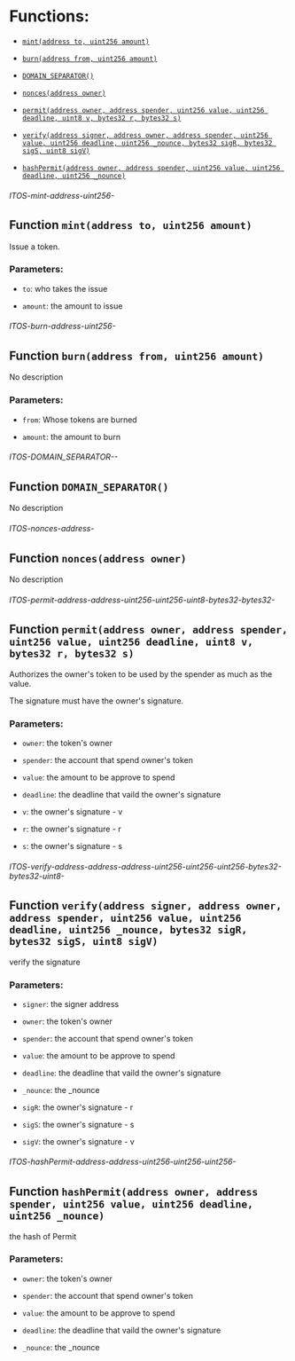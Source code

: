 # Functions:

- [`mint(address to, uint256 amount)`](#ITOS-mint-address-uint256-)

- [`burn(address from, uint256 amount)`](#ITOS-burn-address-uint256-)

- [`DOMAIN_SEPARATOR()`](#ITOS-DOMAIN_SEPARATOR--)

- [`nonces(address owner)`](#ITOS-nonces-address-)

- [`permit(address owner, address spender, uint256 value, uint256 deadline, uint8 v, bytes32 r, bytes32 s)`](#ITOS-permit-address-address-uint256-uint256-uint8-bytes32-bytes32-)

- [`verify(address signer, address owner, address spender, uint256 value, uint256 deadline, uint256 _nounce, bytes32 sigR, bytes32 sigS, uint8 sigV)`](#ITOS-verify-address-address-address-uint256-uint256-uint256-bytes32-bytes32-uint8-)

- [`hashPermit(address owner, address spender, uint256 value, uint256 deadline, uint256 _nounce)`](#ITOS-hashPermit-address-address-uint256-uint256-uint256-)

###### ITOS-mint-address-uint256-

## Function `mint(address to, uint256 amount)`

Issue a token.

### Parameters:

- `to`:  who takes the issue

- `amount`: the amount to issue

###### ITOS-burn-address-uint256-

## Function `burn(address from, uint256 amount)`

No description

### Parameters:

- `from`: Whose tokens are burned

- `amount`: the amount to burn

###### ITOS-DOMAIN_SEPARATOR--

## Function `DOMAIN_SEPARATOR()`

No description

###### ITOS-nonces-address-

## Function `nonces(address owner)`

No description

###### ITOS-permit-address-address-uint256-uint256-uint8-bytes32-bytes32-

## Function `permit(address owner, address spender, uint256 value, uint256 deadline, uint8 v, bytes32 r, bytes32 s)`

Authorizes the owner's token to be used by the spender as much as the value.

The signature must have the owner's signature.

### Parameters:

- `owner`: the token's owner

- `spender`: the account that spend owner's token

- `value`: the amount to be approve to spend

- `deadline`: the deadline that vaild the owner's signature

- `v`: the owner's signature - v

- `r`: the owner's signature - r

- `s`: the owner's signature - s

###### ITOS-verify-address-address-address-uint256-uint256-uint256-bytes32-bytes32-uint8-

## Function `verify(address signer, address owner, address spender, uint256 value, uint256 deadline, uint256 _nounce, bytes32 sigR, bytes32 sigS, uint8 sigV)`

verify the signature

### Parameters:

- `signer`: the signer address

- `owner`: the token's owner

- `spender`: the account that spend owner's token

- `value`: the amount to be approve to spend

- `deadline`: the deadline that vaild the owner's signature

- `_nounce`: the _nounce

- `sigR`: the owner's signature - r

- `sigS`: the owner's signature - s

- `sigV`: the owner's signature - v

###### ITOS-hashPermit-address-address-uint256-uint256-uint256-

## Function `hashPermit(address owner, address spender, uint256 value, uint256 deadline, uint256 _nounce)`

the hash of Permit

### Parameters:

- `owner`: the token's owner

- `spender`: the account that spend owner's token

- `value`: the amount to be approve to spend

- `deadline`: the deadline that vaild the owner's signature

- `_nounce`: the _nounce
